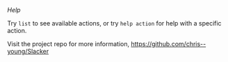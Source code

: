 *Help*

Try `list` to see available actions, or try `help action` for help with a specific action.

Visit the project repo for more information, https://github.com/chris--young/Slacker
